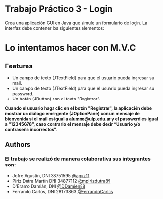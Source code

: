 # Trabajo Práctico 3 - Login

Crea una aplicación GUI en Java que simule un formulario de login. La interfaz debe contener los siguientes elementos:

# Lo intentamos hacer con M.V.C

## Features

- Un campo de texto (JTextField) para que el usuario pueda ingresar su mail.
- Un campo de texto (JTextField) para que el usuario pueda ingresar su password.
- Un botón (JButton) con el texto "Registrar".

**Cuando el usuario haga clic en el botón "Registrar", la aplicación debe mostrar un diálogo emergente (JOptionPane) con un mensaje de bienvenida si el mail es igual a alumno@ulp.edu.ar y el password es igual a “12345678”, caso contrario el mensaje debe decir “Usuario y/o contraseña incorrectos”**.

## Authors
### El trabajo se realizó de manera colaborativa sus integrantes son:
- Jofre Agustin, DNI 38751595 [@aguz11](https://www.github.com/aguz11)
- Piriz Dutra Martín DNI 34877112 [@mpirizdutra89](https://www.github.com/mpirizdutra89)
- D'Eramo Damián, DNI [@DDamien88](https://www.github.com/DDamien88)
- Ferrando Carlos, DNI 28173863 [@FerrandoCarlos](https://www.github.com/FerrandoCarlos)

